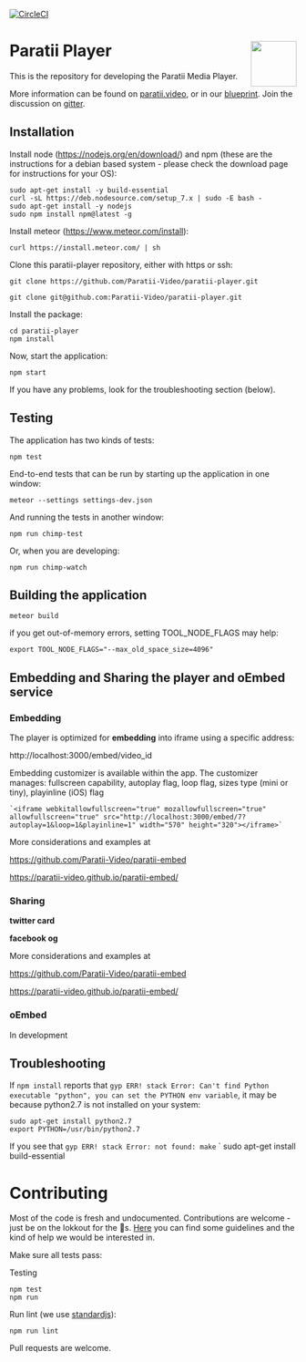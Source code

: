 [![CircleCI](https://circleci.com/gh/Paratii-Video/paratii-player.svg?style=svg)](https://circleci.com/gh/Paratii-Video/paratii-player)

# Paratii Player <img align="right" height="80" src="https://i.imgur.com/vNoLqaG.png">

This is the repository for developing the Paratii Media Player.

More information can be found on [paratii.video](http://paratii.video/), or in our [blueprint](https://github.com/Paratii-Video/paratii-player/wiki/Paratii-Blueprint). Join the discussion on [gitter](https://gitter.im/Paratii-Video).


## Installation

Install node (https://nodejs.org/en/download/) and npm (these are the instructions for a debian based system - please check the download page for instructions for your OS):

    sudo apt-get install -y build-essential
    curl -sL https://deb.nodesource.com/setup_7.x | sudo -E bash -
    sudo apt-get install -y nodejs
    sudo npm install npm@latest -g

Install meteor (https://www.meteor.com/install):

    curl https://install.meteor.com/ | sh


Clone this paratii-player repository, either with https or ssh:

    git clone https://github.com/Paratii-Video/paratii-player.git

    git clone git@github.com:Paratii-Video/paratii-player.git

Install the package:

    cd paratii-player
    npm install

Now, start the application:

    npm start

If you have any problems, look for the troubleshooting section (below).


## Testing

The application has two kinds of tests:

    npm test

End-to-end tests that can be run by starting up the application in one window:

    meteor --settings settings-dev.json

And running the tests in another window:

    npm run chimp-test

Or, when you are developing:

    npm run chimp-watch


## Building the application

    meteor build

if you get out-of-memory errors, setting TOOL_NODE_FLAGS may help:

    export TOOL_NODE_FLAGS="--max_old_space_size=4096"

## Embedding and Sharing the player and oEmbed service
### Embedding
The player is optimized for **embedding** into iframe using a specific address:

http://localhost:3000/embed/video_id

Embedding customizer is available within the app.
The customizer manages: fullscreen capability, autoplay flag, loop flag, sizes type (mini or tiny), playinline (iOS) flag

	`<iframe webkitallowfullscreen="true" mozallowfullscreen="true" allowfullscreen="true" src="http://localhost:3000/embed/7?autoplay=1&loop=1&playinline=1" width="570" height="320"></iframe>`

More considerations and examples at

https://github.com/Paratii-Video/paratii-embed

https://paratii-video.github.io/paratii-embed/

### Sharing

**twitter card**

**facebook og**

More considerations and examples at

https://github.com/Paratii-Video/paratii-embed

https://paratii-video.github.io/paratii-embed/

### oEmbed

In development

## Troubleshooting

If `npm install` reports that `gyp ERR! stack Error: Can't find Python executable "python", you can set the PYTHON env variable`, it may be because python2.7 is not installed on your system:

    sudo apt-get install python2.7
    export PYTHON=/usr/bin/python2.7


If you see that `gyp ERR! stack Error: not found: make`
`
   sudo apt-get install build-essential


# Contributing

Most of the code is fresh and undocumented. Contributions are welcome - just be on the lokkout for the 🐲s. [Here](https://github.com/Paratii-Video/wiki/blob/master/CONTRIBUTING.md) you can find some guidelines and the kind of help we would be interested in.

Make sure all tests pass:

Testing

    npm test
    npm run

Run lint (we use [standardjs](https://standardjs.com/)):

    npm run lint

Pull requests are welcome.
